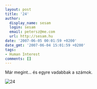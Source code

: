 ```yaml
---
layout: post
title: '24'
author:
  display_name: sesam
  login: sesam
  email: petersz@me.com
  url: http://sesam.hu
date: '2007-06-05 00:01:59 +0200'
date_gmt: '2007-06-04 15:01:59 +0200'
tags:
- Human Interest
comments: []
---
```


Már megint... és egyre vadabbak a számok.

![24](http://sesam.hu/wp-content/uploads/2007/06/twenty-logo.jpg)
